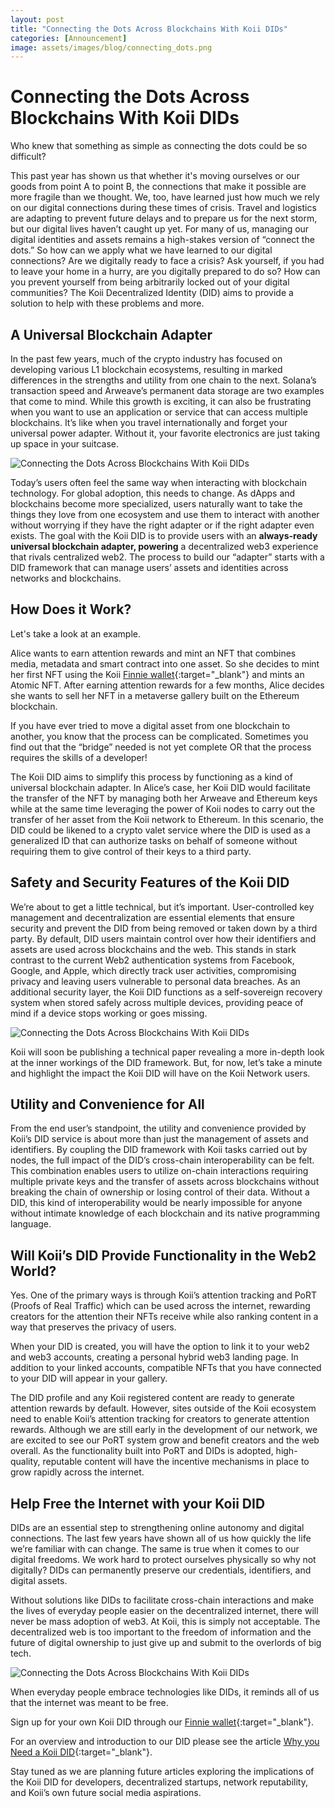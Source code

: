 ```yaml
---
layout: post
title: "Connecting the Dots Across Blockchains With Koii DIDs"
categories: [Announcement]
image: assets/images/blog/connecting_dots.png
---
```


# Connecting the Dots Across Blockchains With Koii DIDs

Who knew that something as simple as connecting the dots could be so difficult?

This past year has shown us that whether it's moving ourselves or our goods from point A to point B, the connections that make it possible are more fragile than we thought. We, too, have learned just how much we rely on our digital connections during these times of crisis. Travel and logistics are adapting to prevent future delays and to prepare us for the next storm, but our digital lives haven’t caught up yet. For many of us, managing our digital identities and assets remains a high-stakes version of “connect the dots.” So how can we apply what we have learned to our digital connections? Are we digitally ready to face a crisis? Ask yourself, if you had to leave your home in a hurry, are you digitally prepared to do so? How can you prevent yourself from being arbitrarily locked out of your digital communities? The Koii Decentralized Identity (DID) aims to provide a solution to help with these problems and more.

## A Universal Blockchain Adapter

In the past few years, much of the crypto industry has focused on developing various L1 blockchain ecosystems, resulting in marked differences in the strengths and utility from one chain to the next. Solana’s transaction speed and Arweave’s permanent data storage are two examples that come to mind. While this growth is exciting, it can also be frustrating when you want to use an application or service that can access multiple blockchains. It’s like when you travel internationally and forget your universal power adapter. Without it, your favorite electronics are just taking up space in your suitcase.

![Connecting the Dots Across Blockchains With Koii DIDs](/assets/images/blog/koii-port.png)

Today’s users often feel the same way when interacting with blockchain technology. For global adoption, this needs to change. As dApps and blockchains become more specialized, users naturally want to take the things they love from one ecosystem and use them to interact with another without worrying if they have the right adapter or if the right adapter even exists. The goal with the Koii DID is to provide users with an **always-ready universal blockchain adapter, powering** a decentralized web3 experience that rivals centralized web2. The process to build our “adapter” starts with a DID framework that can manage users’ assets and identities across networks and blockchains.

## How Does it Work?

Let's take a look at an example.

Alice wants to earn attention rewards and mint an NFT that combines media, metadata and smart contract into one asset. So she decides to mint her first NFT using the Koii [Finnie wallet](https://koii.me/FinnieDCI){:target="\_blank"} and mints an Atomic NFT. After earning attention rewards for a few months, Alice decides she wants to sell her NFT in a metaverse gallery built on the Ethereum blockchain.

If you have ever tried to move a digital asset from one blockchain to another, you know that the process can be complicated. Sometimes you find out that the “bridge” needed is not yet complete OR that the process requires the skills of a developer!

The Koii DID aims to simplify this process by functioning as a kind of universal blockchain adapter. In Alice’s case, her Koii DID would facilitate the transfer of the NFT by managing both her Arweave and Ethereum keys while at the same time leveraging the power of Koii nodes to carry out the transfer of her asset from the Koii network to Ethereum. In this scenario, the DID could be likened to a crypto valet service where the DID is used as a generalized ID that can authorize tasks on behalf of someone without requiring them to give control of their keys to a third party.

## Safety and Security Features of the Koii DID

We’re about to get a little technical, but it’s important. User-controlled key management and decentralization are essential elements that ensure security and prevent the DID from being removed or taken down by a third party. By default, DID users maintain control over how their identifiers and assets are used across blockchains and the web. This stands in stark contrast to the current Web2 authentication systems from Facebook, Google, and Apple, which directly track user activities, compromising privacy and leaving users vulnerable to personal data breaches. As an additional security layer, the Koii DID functions as a self-sovereign recovery system when stored safely across multiple devices, providing peace of mind if a device stops working or goes missing.

![Connecting the Dots Across Blockchains With Koii DIDs](/assets/images/blog/koii-safety.png)

Koii will soon be publishing a technical paper revealing a more in-depth look at the inner workings of the DID framework. But, for now, let’s take a minute and highlight the impact the Koii DID will have on the Koii Network users.

## Utility and Convenience for All

From the end user’s standpoint, the utility and convenience provided by Koii’s DID service is about more than just the management of assets and identifiers. By coupling the DID framework with Koii tasks carried out by nodes, the full impact of the DID’s cross-chain interoperability can be felt. This combination enables users to utilize on-chain interactions requiring multiple private keys and the transfer of assets across blockchains without breaking the chain of ownership or losing control of their data. Without a DID, this kind of interoperability would be nearly impossible for anyone without intimate knowledge of each blockchain and its native programming language.

## Will Koii’s DID Provide Functionality in the Web2 World?

Yes. One of the primary ways is through Koii’s attention tracking and PoRT (Proofs of Real Traffic) which can be used across the internet, rewarding creators for the attention their NFTs receive while also ranking content in a way that preserves the privacy of users.

When your DID is created, you will have the option to link it to your web2 and web3 accounts, creating a personal hybrid web3 landing page. In addition to your linked accounts, compatible NFTs that you have connected to your DID will appear in your gallery.

The DID profile and any Koii registered content are ready to generate attention rewards by default. However, sites outside of the Koii ecosystem need to enable Koii’s attention tracking for creators to generate attention rewards. Although we are still early in the development of our network, we are excited to see our PoRT system grow and benefit creators and the web overall. As the functionality built into PoRT and DIDs is adopted, high-quality, reputable content will have the incentive mechanisms in place to grow rapidly across the internet.

## Help Free the Internet with your Koii DID

DIDs are an essential step to strengthening online autonomy and digital connections. The last few years have shown all of us how quickly the life we’re familiar with can change. The same is true when it comes to our digital freedoms. We work hard to protect ourselves physically so why not digitally? DIDs can permanently preserve our credentials, identifiers, and digital assets.

Without solutions like DIDs to facilitate cross-chain interactions and make the lives of everyday people easier on the decentralized internet, there will never be mass adoption of web3. At Koii, this is simply not acceptable. The decentralized web is too important to the freedom of information and the future of digital ownership to just give up and submit to the overlords of big tech.

![Connecting the Dots Across Blockchains With Koii DIDs](/assets/images/blog/koii-help.jpeg)

When everyday people embrace technologies like DIDs, it reminds all of us that the internet was meant to be free.

Sign up for your own Koii DID through our [Finnie wallet](https://koii.me/FinnieDCI){:target="\_blank"}.

For an overview and introduction to our DID please see the article [Why you Need a Koii DID](https://blog.koii.network/Why-you-Need-a-Koii-DID/){:target="\_blank"}.

Stay tuned as we are planning future articles exploring the implications of the Koii DID for developers, decentralized startups, network reputability, and Koii’s own future social media aspirations.
